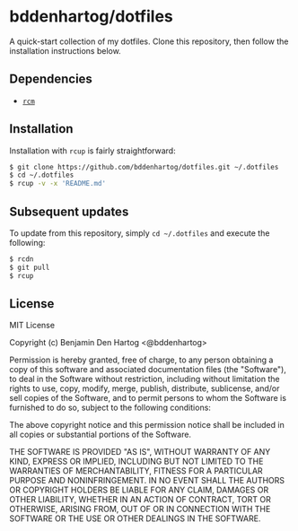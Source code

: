 # bddenhartog/dotfiles

A quick-start collection of my dotfiles. Clone this repository, then follow
the installation instructions below.

## Dependencies

- [`rcm`][gh-thoughtbot-rcm]

## Installation

Installation with `rcup` is fairly straightforward:

```bash
$ git clone https://github.com/bddenhartog/dotfiles.git ~/.dotfiles
$ cd ~/.dotfiles
$ rcup -v -x 'README.md'
```

## Subsequent updates

To update from this repository, simply `cd ~/.dotfiles` and execute the
following:

```bash
$ rcdn
$ git pull
$ rcup
```

## License

MIT License

Copyright (c) Benjamin Den Hartog <@bddenhartog>

Permission is hereby granted, free of charge, to any person obtaining a copy
of this software and associated documentation files (the "Software"), to deal
in the Software without restriction, including without limitation the rights
to use, copy, modify, merge, publish, distribute, sublicense, and/or sell
copies of the Software, and to permit persons to whom the Software is
furnished to do so, subject to the following conditions:

The above copyright notice and this permission notice shall be included in all
copies or substantial portions of the Software.

THE SOFTWARE IS PROVIDED "AS IS", WITHOUT WARRANTY OF ANY KIND, EXPRESS OR
IMPLIED, INCLUDING BUT NOT LIMITED TO THE WARRANTIES OF MERCHANTABILITY,
FITNESS FOR A PARTICULAR PURPOSE AND NONINFRINGEMENT. IN NO EVENT SHALL THE
AUTHORS OR COPYRIGHT HOLDERS BE LIABLE FOR ANY CLAIM, DAMAGES OR OTHER
LIABILITY, WHETHER IN AN ACTION OF CONTRACT, TORT OR OTHERWISE, ARISING FROM,
OUT OF OR IN CONNECTION WITH THE SOFTWARE OR THE USE OR OTHER DEALINGS IN THE
SOFTWARE.

[gh-thoughtbot-rcm]: https://github.com/thoughtbot/rcm "view the thoughtbot/rcm repository"
